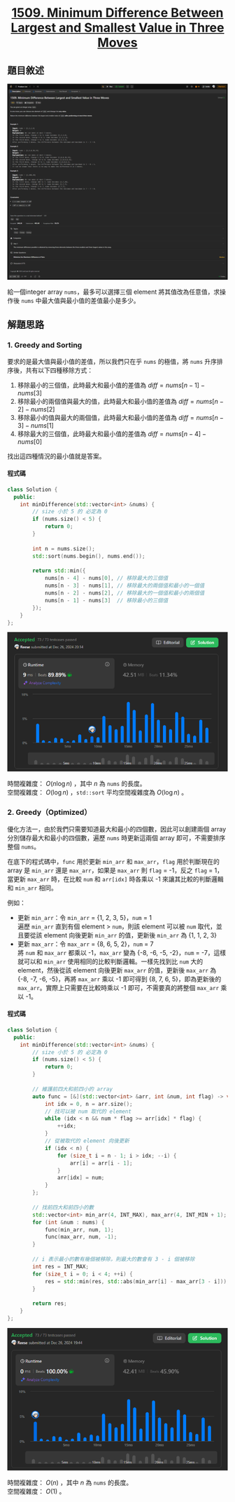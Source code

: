# <center> [1509. Minimum Difference Between Largest and Smallest Value in Three Moves](https://leetcode.com/problems/minimum-difference-between-largest-and-smallest-value-in-three-moves/description/) </center>

## 題目敘述

[![](https://raw.githubusercontent.com/reese60525/ForPicGo/main/Pictures/20241226200042708.png)](https://raw.githubusercontent.com/reese60525/ForPicGo/main/Pictures/20241226200042708.png)

給一個integer array `nums`，最多可以選擇三個 element 將其值改為任意值，求操作後 `nums` 中最大值與最小值的差值最小是多少。

## 解題思路

### 1. Greedy and Sorting

要求的是最大值與最小值的差值，所以我們只在乎 `nums` 的極值，將 `nums` 升序排序後，共有以下四種移除方式：  

1. 移除最小的三個值，此時最大和最小值的差值為 $diff = nums[n-1] - nums[3]$
2. 移除最小的兩個值與最大的值，此時最大和最小值的差值為 $diff = nums[n-2] - nums[2]$
3. 移除最小的值與最大的兩個值，此時最大和最小值的差值為 $diff = nums[n-3] - nums[1]$
4. 移除最大的三個值，此時最大和最小值的差值為 $diff = nums[n-4] - nums[0]$

找出這四種情況的最小值就是答案。

#### 程式碼

```cpp {.line-numbers}
class Solution {
  public:
    int minDifference(std::vector<int> &nums) {
        // size 小於 5 的 必定為 0
        if (nums.size() < 5) {
            return 0;
        }

        int n = nums.size();
        std::sort(nums.begin(), nums.end());

        return std::min({
            nums[n - 4] - nums[0], // 移除最大的三個值
            nums[n - 3] - nums[1], // 移除最大的兩個值和最小的一個值
            nums[n - 2] - nums[2], // 移除最大的一個值和最小的兩個值
            nums[n - 1] - nums[3]  // 移除最小的三個值
        });
    }
};
```

[![](https://raw.githubusercontent.com/reese60525/ForPicGo/main/Pictures/20241226202205657.png)](https://raw.githubusercontent.com/reese60525/ForPicGo/main/Pictures/20241226202205657.png)

時間複雜度： $O(n \log n)$ ，其中 $n$ 為 `nums` 的長度。  
空間複雜度： $O(\log n)$ ，`std::sort` 平均空間複雜度為 $O(\log n)$ 。

### 2. Greedy（Optimized）

優化方法一，由於我們只需要知道最大和最小的四個數，因此可以創建兩個 array 分別儲存最大和最小的四個數，遍歷 `nums` 時更新這兩個 array 即可，不需要排序整個 `nums`。  

在底下的程式碼中，`func` 用於更新 `min_arr` 和 `max_arr`，`flag` 用於判斷現在的 array 是 `min_arr` 還是 `max_arr`，如果是 `max_arr` 則 `flag` = -1，反之 `flag` = 1，當更新 `max_arr` 時，在比較 `num` 和 `arr[idx]` 時各乘以 -1 來讓其比較的判斷邏輯和 `min_arr` 相同。  

例如：  

- 更新 `min_arr`：令 `min_arr` = {1, 2, 3, 5}，`num` = 1  
  遍歷 `min_arr` 直到有個 element > `num`，則該 element 可以被 `num` 取代，並且要從該 element 向後更新 `min_arr` 的值，更新後 `min_arr` 為 {1, 1, 2, 3}
- 更新 `max_arr`：令 `max_arr` = {8, 6, 5, 2}，`num` = 7  
  將 `num` 和 `max_arr` 都乘以 -1，`max_arr` 變為 {-8, -6, -5, -2}，`num` = -7，這樣就可以和 `min_arr` 使用相同的比較判斷邏輯。一樣先找到比 `num` 大的 element，然後從該 element 向後更新 `max_arr` 的值，更新後 `max_arr` 為 {-8, -7, -6, -5}，再將 `max_arr` 乘以 -1 即可得到 {8, 7, 6, 5}，即為更新後的 `max_arr`。實際上只需要在比較時乘以 -1 即可，不需要真的將整個 `max_arr` 乘以 -1。

#### 程式碼

```cpp {.line-numbers}
class Solution {
  public:
    int minDifference(std::vector<int> &nums) {
        // size 小於 5 的 必定為 0
        if (nums.size() < 5) {
            return 0;
        }

        // 維護前四大和前四小的 array
        auto func = [&](std::vector<int> &arr, int &num, int flag) -> void {
            int idx = 0, n = arr.size();
            // 找可以被 num 取代的 element
            while (idx < n && num * flag >= arr[idx] * flag) {
                ++idx;
            }
            // 從被取代的 element 向後更新
            if (idx < n) {
                for (size_t i = n - 1; i > idx; --i) {
                    arr[i] = arr[i - 1];
                }
                arr[idx] = num;
            }
        };

        // 找前四大和前四小的數
        std::vector<int> min_arr(4, INT_MAX), max_arr(4, INT_MIN + 1);
        for (int &num : nums) {
            func(min_arr, num, 1);
            func(max_arr, num, -1);
        }

        // i 表示最小的數有幾個被移除，則最大的數會有 3 - i 個被移除
        int res = INT_MAX;
        for (size_t i = 0; i < 4; ++i) {
            res = std::min(res, std::abs(min_arr[i] - max_arr[3 - i]));
        }

        return res;
    }
};
```

[![](https://raw.githubusercontent.com/reese60525/ForPicGo/main/Pictures/20241226204749003.png)](https://raw.githubusercontent.com/reese60525/ForPicGo/main/Pictures/20241226204749003.png)

時間複雜度： $O(n)$ ，其中 $n$ 為 `nums` 的長度。  
空間複雜度： $O(1)$ 。
